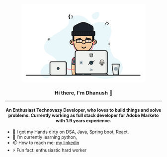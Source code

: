 <p align="center">
  <img src='https://github.com/dhanush1909/dhanush1909/blob/main/images/coder.gif' height=250>
  <h3 align="center">Hi there, I'm Dhanush 👋</h3>
</p>
<hr>

<h4 align="center">An Enthusiast Technovazy Developer, who loves to build things and solve problems. Currently working as full stack developer for Adobe Marketo with 1.9 years experience.</h4>



- 🔭 I got my Hands dirty on DSA, Java, Spring boot, React.
- 🌱 I’m currently learning python, 
- 📫 How to reach me: [my linkedin](https://www.linkedin.com/in/dhanush-kumar/)
- ⚡ Fun fact: enthusiastic hard worker
